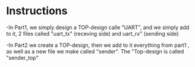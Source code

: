 # Instructions

-In Part1, we simply design a TOP-design calle "UART", and we simply add to it, 2 files called 
"uart_tx" (receving side) and uart_rx" (sending side)

-In Part2 we create a TOP-design, then we add to it everything from part1 , as well as a new file we make called "sender".
The "Top-design is called "sender_top"
